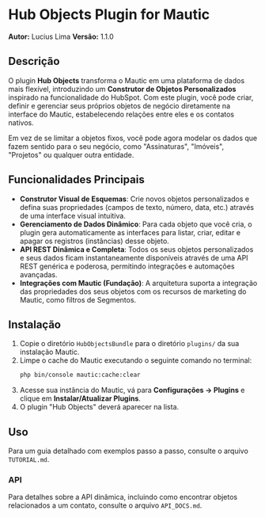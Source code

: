 # Hub Objects Plugin for Mautic

**Autor:** Lucius Lima
**Versão:** 1.1.0

## Descrição

O plugin **Hub Objects** transforma o Mautic em uma plataforma de dados mais flexível, introduzindo um **Construtor de Objetos Personalizados** inspirado na funcionalidade do HubSpot. Com este plugin, você pode criar, definir e gerenciar seus próprios objetos de negócio diretamente na interface do Mautic, estabelecendo relações entre eles e os contatos nativos.

Em vez de se limitar a objetos fixos, você pode agora modelar os dados que fazem sentido para o seu negócio, como "Assinaturas", "Imóveis", "Projetos" ou qualquer outra entidade.

## Funcionalidades Principais

- **Construtor Visual de Esquemas**: Crie novos objetos personalizados e defina suas propriedades (campos de texto, número, data, etc.) através de uma interface visual intuitiva.
- **Gerenciamento de Dados Dinâmico**: Para cada objeto que você cria, o plugin gera automaticamente as interfaces para listar, criar, editar e apagar os registros (instâncias) desse objeto.
- **API REST Dinâmica e Completa**: Todos os seus objetos personalizados e seus dados ficam instantaneamente disponíveis através de uma API REST genérica e poderosa, permitindo integrações e automações avançadas.
- **Integrações com Mautic (Fundação)**: A arquitetura suporta a integração das propriedades dos seus objetos com os recursos de marketing do Mautic, como filtros de Segmentos.

## Instalação

1.  Copie o diretório `HubObjectsBundle` para o diretório `plugins/` da sua instalação Mautic.
2.  Limpe o cache do Mautic executando o seguinte comando no terminal:
    ```bash
    php bin/console mautic:cache:clear
    ```
3.  Acesse sua instância do Mautic, vá para **Configurações -> Plugins** e clique em **Instalar/Atualizar Plugins**.
4.  O plugin "Hub Objects" deverá aparecer na lista.

## Uso

Para um guia detalhado com exemplos passo a passo, consulte o arquivo `TUTORIAL.md`.

### API

Para detalhes sobre a API dinâmica, incluindo como encontrar objetos relacionados a um contato, consulte o arquivo `API_DOCS.md`.
